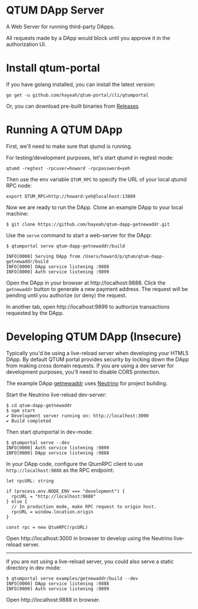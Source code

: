 # QTUM DApp Server

A Web Server for running third-party DApps.

All requests made by a DApp would block until you approve it in the authorization UI.

# Install qtum-portal

If you have golang installed, you can install the latest version:

```
go get -u github.com/hayeah/qtum-portal/cli/qtumportal
```

Or, you can download pre-built binaries from [Releases](https://github.com/hayeah/qtum-portal/releases)

# Running A QTUM DApp

First, we'll need to make sure that qtumd is running.

For testing/development purposes, let's start qtumd in regtest mode:

```
qtumd -regtest -rpcuser=howard -rpcpassword=yeh
```

Then use the env variable `QTUM_RPC` to specify the URL of your local qtumd RPC node:

```
export QTUM_RPC=http://howard:yeh@localhost:13889
```

Now we are ready to run the DApp. Clone an example DApp to your local machine:

```
$ git clone https://github.com/hayeah/qtum-dapp-getnewaddr.git
```

Use the `serve` command to start a web-server for the DApp:

```
$ qtumportal serve qtum-dapp-getnewaddr/build

INFO[0000] Serving DApp from /Users/howard/p/qtum/qtum-dapp-getnewaddr/build
INFO[0000] DApp service listening :9888
INFO[0000] Auth service listening :9899
```

Open the DApp in your browser at http://localhost:9888. Click the `getnewaddr` button to generate a new payment address. The request will be pending until you authorize (or deny) the request.

In another tab, open http://localhost:9899 to authorize transactions requested by the DApp.

# Developing QTUM DApp (Insecure)

Typically you'd be using a live-reload server when developing your HTML5 DApp. By default QTUM portal provides security by locking down the DApp from making cross domain requests. If you are using a dev server for development purposes, you'll need to disable CORS protection.

The example DApp [getnewaddr](qtum-dapp-getnewaddr) uses [Neutrino](https://neutrino.js.org/) for project building.

Start the Neutrino live-reload dev-server:

```
$ cd qtum-dapp-getnewaddr
$ npm start
✔ Development server running on: http://localhost:3000
✔ Build completed
```

Then start qtumportal in dev-mode:

```
$ qtumportal serve --dev
INFO[0000] Auth service listening :9899
INFO[0000] DApp service listening :9888
```

In your DApp code, configure the QtumRPC client to use `http://localhost:9888` as the RPC endpoint:

```
let rpcURL: string

if (process.env.NODE_ENV === "development") {
  rpcURL = "http://localhost:9888"
} else {
  // In production mode, make RPC request to origin host.
  rpcURL = window.location.origin
}

const rpc = new QtumRPC(rpcURL)
```

Open http://localhost:3000 in browser to develop using the Neutrino live-reload server.

* * *

If you are not using a live-reload server, you could also serve a static directory in dev mode:

```
$ qtumportal serve examples/getnewaddr/build --dev
INFO[0000] DApp service listening :9888
INFO[0000] Auth service listening :9899
```

Open http://localhost:9888 in browser.